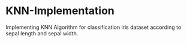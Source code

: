 # KNN-Implementation
Implementing KNN Algorithm for classification iris dataset according to sepal length and sepal width.
